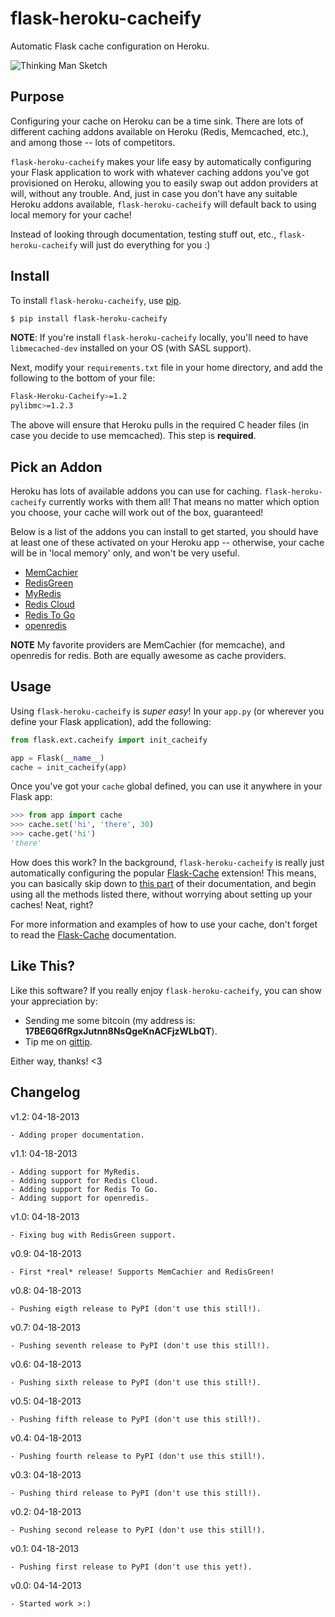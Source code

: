# flask-heroku-cacheify

Automatic Flask cache configuration on Heroku.

![Thinking Man Sketch](https://raw.github.com/rdegges/flask-heroku-cacheify/master/assets/thinking-man-sketch.jpg)


## Purpose

Configuring your cache on Heroku can be a time sink.  There are lots of
different caching addons available on Heroku (Redis, Memcached, etc.), and among
those -- lots of competitors.

`flask-heroku-cacheify` makes your life easy by automatically configuring your
Flask application to work with whatever caching addons you've got provisioned
on Heroku, allowing you to easily swap out addon providers at will, without any
trouble.  And, just in case you don't have any suitable Heroku addons available,
`flask-heroku-cacheify` will default back to using local memory for your cache!

Instead of looking through documentation, testing stuff out, etc.,
`flask-heroku-cacheify` will just do everything for you :)


## Install

To install `flask-heroku-cacheify`, use [pip](http://pip.readthedocs.org/en/latest/).

```bash
$ pip install flask-heroku-cacheify
```

**NOTE**: If you're install `flask-heroku-cacheify` locally, you'll need to
have `libmecached-dev` installed on your OS (with SASL support).

Next, modify your `requirements.txt` file in your home directory, and add the
following to the bottom of your file:

```bash
Flask-Heroku-Cacheify>=1.2
pylibmc>=1.2.3
```

The above will ensure that Heroku pulls in the required C header files (in case
you decide to use memcached).  This step is **required**.


## Pick an Addon

Heroku has lots of available addons you can use for caching.
`flask-heroku-cacheify` currently works with them all!  That means no matter
which option you choose, your cache will work out of the box, guaranteed!

Below is a list of the addons you can install to get started, you should have at
least one of these activated on your Heroku app -- otherwise, your cache will be
in 'local memory' only, and won't be very useful.

- [MemCachier](https://addons.heroku.com/memcachier)
- [RedisGreen](https://addons.heroku.com/redisgreen)
- [MyRedis](https://addons.heroku.com/myredis)
- [Redis Cloud](https://addons.heroku.com/rediscloud)
- [Redis To Go](https://addons.heroku.com/redistogo)
- [openredis](https://addons.heroku.com/openredis)

**NOTE** My favorite providers are MemCachier (for memcache), and openredis for
redis.  Both are equally awesome as cache providers.


## Usage

Using `flask-heroku-cacheify` is *super easy*!  In your `app.py` (or wherever
you define your Flask application), add the following:

```python
from flask.ext.cacheify import init_cacheify

app = Flask(__name__)
cache = init_cacheify(app)
```

Once you've got your `cache` global defined, you can use it anywhere in your
Flask app:

```python
>>> from app import cache
>>> cache.set('hi', 'there', 30)
>>> cache.get('hi')
'there'
```

How does this work?  In the background, `flask-heroku-cacheify` is really just
automatically configuring the popular
[Flask-Cache](http://pythonhosted.org/Flask-Cache/) extension!  This means, you
can basically skip down to [this
part](http://pythonhosted.org/Flask-Cache/#caching-view-functions) of their
documentation, and begin using all the methods listed there, without worrying
about setting up your caches!  Neat, right?

For more information and examples of how to use your cache, don't forget to read
the [Flask-Cache](http://pythonhosted.org/Flask-Cache/) documentation.


## Like This?

Like this software?  If you really enjoy `flask-heroku-cacheify`, you can show
your appreciation by:

- Sending me some bitcoin (my address is: **17BE6Q6fRgxJutnn8NsQgeKnACFjzWLbQT**).
- Tip me on [gittip](https://www.gittip.com/rdegges/).

Either way, thanks!  <3


## Changelog

v1.2: 04-18-2013

    - Adding proper documentation.

v1.1: 04-18-2013

    - Adding support for MyRedis.
    - Adding support for Redis Cloud.
    - Adding support for Redis To Go.
    - Adding support for openredis.

v1.0: 04-18-2013

    - Fixing bug with RedisGreen support.

v0.9: 04-18-2013

    - First *real* release! Supports MemCachier and RedisGreen!

v0.8: 04-18-2013

    - Pushing eigth release to PyPI (don't use this still!).

v0.7: 04-18-2013

    - Pushing seventh release to PyPI (don't use this still!).

v0.6: 04-18-2013

    - Pushing sixth release to PyPI (don't use this still!).

v0.5: 04-18-2013

    - Pushing fifth release to PyPI (don't use this still!).

v0.4: 04-18-2013

    - Pushing fourth release to PyPI (don't use this still!).

v0.3: 04-18-2013

    - Pushing third release to PyPI (don't use this still!).

v0.2: 04-18-2013

    - Pushing second release to PyPI (don't use this still!).

v0.1: 04-18-2013

    - Pushing first release to PyPI (don't use this yet!).

v0.0: 04-14-2013

    - Started work >:)
